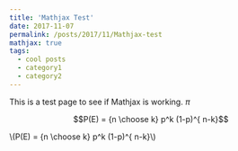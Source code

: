 ```yaml
---
title: 'Mathjax Test'
date: 2017-11-07
permalink: /posts/2017/11/Mathjax-test
mathjax: true
tags:
  - cool posts
  - category1
  - category2
---
```


This is a test page to see if Mathjax is working. $\pi$

$$P(E) = {n \choose k} p^k (1-p)^{ n-k}$$

\\(P(E) = {n \choose k} p^k (1-p)^{ n-k}\\)
